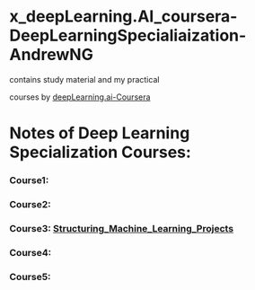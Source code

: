 # x_deepLearning.AI_coursera-DeepLearningSpecialiaization-AndrewNG
contains study material and my practical

courses by [deepLearning.ai-Coursera](https://www.deeplearning.ai/programs/)

# Notes of Deep Learning Specialization Courses:
### Course1:
### Course2:
### Course3: [Structuring_Machine_Learning_Projects](https://community.deeplearning.ai/t/dls-course-3-lecture-notes/11868)
### Course4:
### Course5: 
